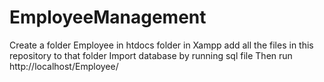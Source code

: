 # EmployeeManagement
Create a folder Employee in htdocs folder in Xampp
add all the files in this repository to that folder
Import database by running sql file 
Then run http://localhost/Employee/ 
